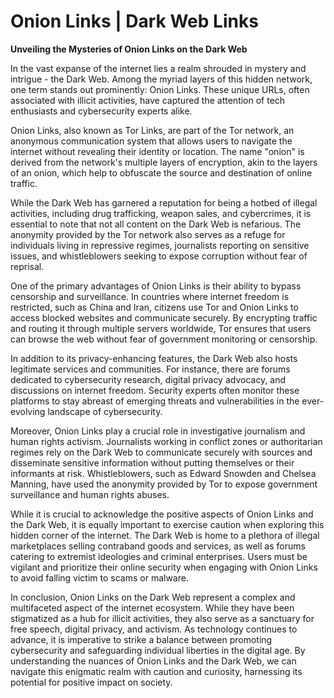 # Onion Links | Dark Web Links

**Unveiling the Mysteries of Onion Links on the Dark Web**

In the vast expanse of the internet lies a realm shrouded in mystery and intrigue - the Dark Web. Among the myriad layers of this hidden network, one term stands out prominently: Onion Links. These unique URLs, often associated with illicit activities, have captured the attention of tech enthusiasts and cybersecurity experts alike. 

Onion Links, also known as Tor Links, are part of the Tor network, an anonymous communication system that allows users to navigate the internet without revealing their identity or location. The name "onion" is derived from the network's multiple layers of encryption, akin to the layers of an onion, which help to obfuscate the source and destination of online traffic.

While the Dark Web has garnered a reputation for being a hotbed of illegal activities, including drug trafficking, weapon sales, and cybercrimes, it is essential to note that not all content on the Dark Web is nefarious. The anonymity provided by the Tor network also serves as a refuge for individuals living in repressive regimes, journalists reporting on sensitive issues, and whistleblowers seeking to expose corruption without fear of reprisal.

One of the primary advantages of Onion Links is their ability to bypass censorship and surveillance. In countries where internet freedom is restricted, such as China and Iran, citizens use Tor and Onion Links to access blocked websites and communicate securely. By encrypting traffic and routing it through multiple servers worldwide, Tor ensures that users can browse the web without fear of government monitoring or censorship.

In addition to its privacy-enhancing features, the Dark Web also hosts legitimate services and communities. For instance, there are forums dedicated to cybersecurity research, digital privacy advocacy, and discussions on internet freedom. Security experts often monitor these platforms to stay abreast of emerging threats and vulnerabilities in the ever-evolving landscape of cybersecurity.

Moreover, Onion Links play a crucial role in investigative journalism and human rights activism. Journalists working in conflict zones or authoritarian regimes rely on the Dark Web to communicate securely with sources and disseminate sensitive information without putting themselves or their informants at risk. Whistleblowers, such as Edward Snowden and Chelsea Manning, have used the anonymity provided by Tor to expose government surveillance and human rights abuses.

While it is crucial to acknowledge the positive aspects of Onion Links and the Dark Web, it is equally important to exercise caution when exploring this hidden corner of the internet. The Dark Web is home to a plethora of illegal marketplaces selling contraband goods and services, as well as forums catering to extremist ideologies and criminal enterprises. Users must be vigilant and prioritize their online security when engaging with Onion Links to avoid falling victim to scams or malware.

In conclusion, Onion Links on the Dark Web represent a complex and multifaceted aspect of the internet ecosystem. While they have been stigmatized as a hub for illicit activities, they also serve as a sanctuary for free speech, digital privacy, and activism. As technology continues to advance, it is imperative to strike a balance between promoting cybersecurity and safeguarding individual liberties in the digital age. By understanding the nuances of Onion Links and the Dark Web, we can navigate this enigmatic realm with caution and curiosity, harnessing its potential for positive impact on society.